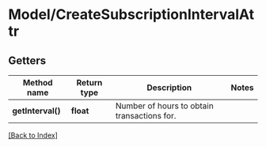 # Model/CreateSubscriptionIntervalAttr

## Getters

Method name | Return type | Description | Notes
------------ | ------------- | ------------- | -------------
**getInterval()** | **float** | Number of hours to obtain transactions for. |

[[Back to Index]](../index.md)
